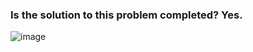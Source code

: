 ### Is the solution to this problem completed? Yes.

![image](https://github.com/jcari-dev/Hacker-Rank-1-Month-Preparation-Kit/assets/65676916/6c77b33a-54a1-4cb1-b7ac-d9df93f554f3)